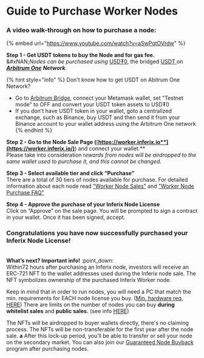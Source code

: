 # Guide to Purchase Worker Nodes

### A video walk-through on how to purchase a node:

{% embed url="https://www.youtube.com/watch?v=aSwPqtOVrdw" %}

**Step 1 - Get USDT tokens to buy the Node and for gas fee.**\
&#xNAN;_&#x4E;odes can be purchased using_ [USD₮0](https://arbiscan.io/token/0xfd086bc7cd5c481dcc9c85ebe478a1c0b69fcbb9), the bridged [USDT ](https://etherscan.io/token/0xdac17f958d2ee523a2206206994597c13d831ec7)on [_**Arbitrum One**_](https://docs.arbitrum.io/build-decentralized-apps/public-chains#arbitrum-one) _**Network**._

{% hint style="info" %}
Don't know how to get USDT on Abitrum One Network?&#x20;

* Go to [Arbitrum Bridge](https://bridge.arbitrum.io/), connect your Metamask wallet, set "Testnet mode" to OFF and convert your USDT token assets to USD₮0
* If you don't have USDT token in your wallet, goto a centralized exchange, such as Binance, buy USDT and then send it from your Binance account to your wallet address using the Arbitrum One network
{% endhint %}

**Step 2 - Go to the Node Sale Page (**[**https://worker.inferix.io**](https://worker.inferix.io/)**) and connect your wallet.**  \
Please take into consideration &#x72;_&#x65;wards from nodes will be airdropped to the same wallet used to purchase it, and this cannot be changed._



**Step 3 - Select available tier and click “Purchase”**\
There are a total of 30 tiers of nodes available for purchase.  For detailed information about each node read ["Worker Node Sales"](./) and ["Worker Node Purchase FAQ"](worker-node-purchase-faq.md)



**Step 4 - Approve the purchase of your Inferix Node License**\
Click on “Approve” on the sale page. You will be prompted to sign a contract in your wallet. Once it has been signed, accept.

### **Congratulations you have now successfully purchased your Inferix Node License!**

\
**What’s next? Important info!**  :point\_down:\
Within72 hours after purchasing an Inferix node, investors will receive an ERC-721 NFT to the wallet addresses used during the Inferix node sale. The NFT symbolizes ownership of the purchased Inferix Worker node.&#x20;

Keep in mind that in order to run nodes, you will need a PC that match the min. requirements for EACH node license you buy.  ([Min. hardware req. ](../../inferix-whitepaper/appendix-c-hardware-requirements-for-nodes.md)[HERE](../../inferix-whitepaper/appendix.md)) There are limits on the number of nodes you can buy **during whitelist sales** and **public sales.** (see info [HERE](./))&#x20;

The NFTs will be airdropped to buyer wallets directly, there's no claiming process. The NFTs will be non-transferable for the first year after the node sale. **a** After this lock-up period, you’ll be able to transfer or sell your node on the secondary market. You can also join our [Guaranteed Node Buyback](guaranteed-node-buyback.md) program after purchasing nodes.
